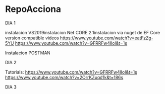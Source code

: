 # RepoAcciona

DIA 1

instalacion VS2019instalacion Net CORE 2.1instalacion via nuget de EF Core version compatible
videos 
https://www.youtube.com/watch?v=eatFzZg-5YU
https://www.youtube.com/watch?v=GFRRFw4IIoI&t=1s

Instalacion POSTMAN

DIA 2

Tutorials:
https://www.youtube.com/watch?v=GFRRFw4IIoI&t=1s https://www.youtube.com/watch?v=2OrrKZuqd1k&t=186s

DIA 3
